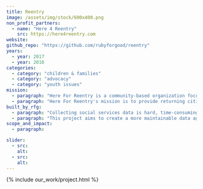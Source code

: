 ```yaml
---
title: Reentry
image: /assets/img/stock/600x400.png
non_profit_partners:
  - name: "Here 4 Reentry"
    src: https://here4reentry.com
website:
github_repo: "https://github.com/rubyforgood/reentry"
years:
  - year: 2017
  - year: 2016
categories:
  - category: "children & families"
  - category: "advocacy"
  - category: "youth issues"
mission:
  - paragraph: "Here For Reentry is a community-based organization focused on creating a toolset to help returning citizens successfully reintegrate into society. Here For Reentry uses online tools to help these citizens interact socially with one another, learn about important social services available to them and organize politically to advocate for issues relevant to their lives and their communities. These are our neighbors, our friends and our family."
  - paragraph: "Here For Reentry's mission is to provide returning citizens everywhere with an all-in-one resource portal and to support an ecosystem of information sharing and connection to care. Learn more about Here For Reentry and view other tools on their website, https://here4reentry.com."
built_by_rfg:
  - paragraph: "Collecting social services data is hard, time-consuming and expensive. Data comes from a variety of, often siloed, sources. Data falls out of date almost immediately, resulting in information about critical services that is often inaccurate or incomplete for those who need it the most. In many cases, updates are made by employees calling different organizations to get new information, taking away valuable time that could be spent helping people and making it harder for those who need the information to get it in a timely manner."
  - paragraph: "This project aims to create a more maintainable data aggregation and distribution system. Made up of several crawlers, it pulls information from publicly available social services websites, CSVs and PDFs. It aggregates the data, evaluating it for accuracy and relevancy, and generates standardized data dumps in hopes of making it easier for the social service organizations to maintain accurate information. This project is still in development. Ultimately this data will power a version of the Ohana API, a Ruby on Rails application that makes it easy for communities to publish and maintain a database of social services."
scope_and_impact:
  - paragraph: 

slider:
  - src:
    alt:
  - src:
    alt:
---
```


{% include our_work/project.html %}
